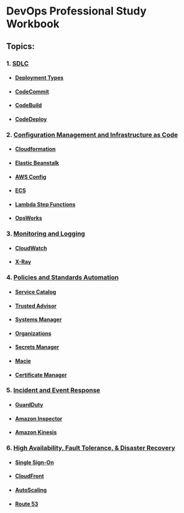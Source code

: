 # DevOps Professional Study Workbook

## Topics:
### 1. [SDLC](/SDLC.md)
  - #### [Deployment Types](/SDLC.md#Deployment-Types)
  - #### [CodeCommit](/SDLC.md#CodeCommit)
  - #### [CodeBuild](/SDLC.md#CodeBuild)
  - #### [CodeDeploy](/SDLC.md#CodeDeploy)
### 2. [Configuration Management and Infrastructure as Code](/ConfigInfrastructure.md)
  - #### [Cloudformation](/ConfigInfrastructure.md#Cloudformation)
  - #### [Elastic Beanstalk](/ConfigInfrastructure.md#Elastic-Beanstalk)
  - #### [AWS Config](/ConfigInfrastructure.md#AWS-config)
  - #### [ECS](/ConfigInfrastructure.md#ECS)
  - #### [Lambda Step Functions](/ConfigInfrastructure.md#Lambda-Step-Functions)
  - #### [OpsWorks](/ConfigInfrastructure.md#OpsWorks)

### 3. [Monitoring and Logging](/MonitoringLogging.md)
  - #### [CloudWatch](/MonitoringLogging.md#CloudWatch)
  - #### [X-Ray](/MonitoringLogging.md#X-Ray)

### 4. [Policies and Standards Automation](/Policies.md)
  - #### [Service Catalog](/Policies.md#Service-Catalog)
  - #### [Trusted Advisor](/Policies.md#Trusted-Advisor)
  - #### [Systems Manager](/Policies.md#Systems-Manager)
  - #### [Organizations](/Policies.md#Organizations)
  - #### [Secrets Manager](/Policies.md#Secrets-Manager)
  - #### [Macie](/Policies.md#Macie)
  - #### [Certificate Manager](/Policies.md#Certificate-Manager)

### 5. [Incident and Event Response](Incident.md)
  - #### [GuardDuty](/Incident.md#GuardDuty)
  - #### [Amazon Inspector](/Incident.md#Amazon-Inspector)
  - #### [Amazon Kinesis](/Incident.md#Amazon-Kinesis)

### 6. [High Availability, Fault Tolerance, & Disaster Recovery](/HighAvail.md)
  - #### [Single Sign-On](/HighAvail.md#Single-Sign-On)
  - #### [CloudFront](/HighAvail.md#CloudFront)
  - #### [AutoScaling](/HighAvail.md#AutoScaling)
  - #### [Route 53](/HighAvail.md#Route-53)
